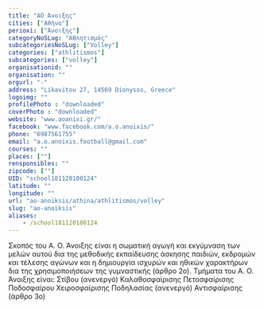 ```yaml
---
title: "ΑΟ Άνοιξης"
cities: ["Αθήνα"]
perioxi: ["Άνοιξης"]
categoryNoSLug: "Αθλητισμός"
subcategoriesNoSLug: ["Volley"]
categories: ["athlitismos"]
subcategories: ["volley"]
organisationid: ""
organisation: ""
orgurl: "-"
address: "Likavitou 27, 14569 Dionysos, Greece"
logoimg: ""
profilePhoto : "downloaded"
coverPhoto : "downloaded"
website: "www.aoanixi.gr/"
facebook: "www.facebook.com/a.o.anoixis/"
phone: "6987561755"
email: "a.o.anoixis.football@gmail.com"
courses: ""
places: [""]
rensponsibles: ""
zipcode: [""]
UID: "school181120180124"
latitude: ""
longitude: ""
url: "ao-anoiksis/athina/athlitismos/volley"
slug: "ao-anoiksis"
aliases:
    - /school181120180124
---
```





Σκοπός του Α. Ο. Άνοιξης είναι η σωματική αγωγή και εκγύμναση των μελών αυτού δια της μεθοδικής εκπαίδευσης άσκησης παιδιών, εκδρομών και τέλεσης αγώνων και η δημιουργία ισχυρών και ηθικών χαρακτήρων δια της χρησιμοποιήσεων της γυμναστικής (άρθρο 2ο). Τμήματα του Α. Ο. Άνοιξης είναι: Στίβου (ανενεργό) Καλαθοσφαίρισης Πετοσφαίρισης Ποδοσφαίρου Χειροσφαίρισης Ποδηλασίας (ανενεργό) Αντισφαίρισης (άρθρο 3ο)